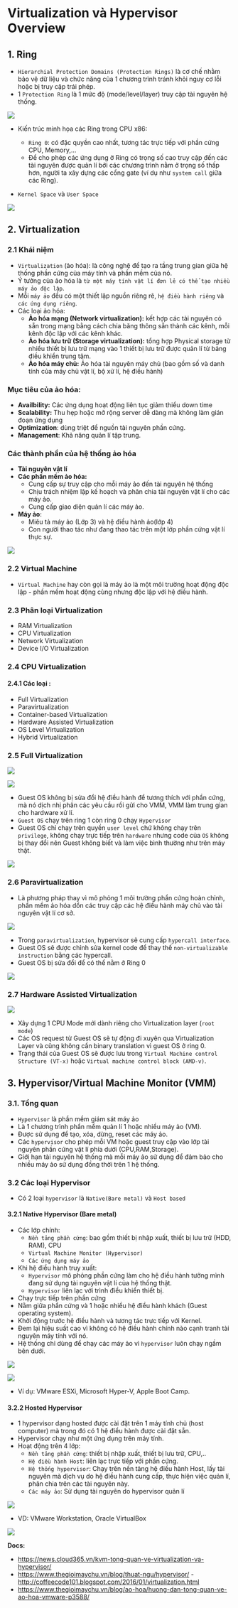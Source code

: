 # Virtualization và Hypervisor Overview
## 1. Ring
- `Hierarchial Protection Domains (Protection Rings)` là cơ chế nhằm bảo vệ dữ liệu và chức năng của 1 chương trình tránh khỏi nguy cơ lỗi hoặc bị truy cập trái phép.
- 1 `Protection Ring` là 1 mức độ (mode/level/layer) truy cập tài nguyên hệ thống.

![](https://raw.githubusercontent.com/ImKifu/thuctapsinh/master/HungNK/Basic_Linux_Command/Picture/ring.png)

- Kiến trúc minh họa các Ring trong CPU x86:
  + `Ring 0`: có đặc quyền cao nhất, tương tác trực tiếp với phần cứng CPU, Memory,...
  + Để cho phép các ứng dụng ở Ring có trọng số cao truy cập đến các tài nguyên được quản lí bởi các chương trình nằm ở trọng số thấp hơn, người ta xây dựng các cổng gate (ví dụ như `system call` giữa các Ring).
 
- `Kernel Space` và `User Space`

![](https://github.com/niemdinhtrong/NIEMDT/raw/master/KVM/images/x861.png)

## 2. Virtualization
### 2.1 Khái niệm
- `Virtualization` (ảo hóa): là công nghệ để tạo ra tầng trung gian giữa hệ thống phần cứng của máy tính và phần mềm của nó.
- Ý tưởng của ảo hóa là `từ một máy tính vật lí đơn lẻ có thể tạo nhiều máy ảo độc lập`.
- Mỗi `máy ảo` đều có một thiết lập nguồn riêng rẽ, `hệ điều hành riêng` và `các ứng dụng riêng`.
- Các loại ảo hóa: 
  + __Ảo hóa mạng (Network virtualization):__ kết hợp các tài nguyên có sẵn trong mạng bằng cách chia băng thông sẵn thành các kênh, mỗi kênh độc lập với các kênh khác.
  + __Ảo hóa lưu trữ (Storage virtualization):__ tổng hợp Physical storage từ nhiều thiết bị lưu trữ mạng vào 1 thiết bị lưu trữ được quản lí từ bảng điều khiển trung tâm.
  + __Ảo hóa máy chủ:__ Ảo hóa tài nguyên máy chủ (bao gồm số và danh tính của máy chủ vật lí, bộ xử lí, hệ điều hành)

### Mục tiêu của ảo hóa:
- __Availbility:__ Các ứng dụng hoạt động liên tục giảm thiểu down time 
- __Scalability:__ Thu hẹp hoặc mở rộng server dễ  dàng mà không làm gián đoạn ứng dụng
- __Optimization__: dùng triệt để nguồn tài nguyên phần cứng.
- __Management__: Khả năng quản lí tập trung.

### Các thành phần của hệ thống ảo hóa
- **Tài nguyên vật lí**
- **Các phần mềm ảo hóa:** 
   + Cung cấp sự truy cập cho mỗi máy ảo đến tài nguyên hệ thống
   + Chịu trách nhiệm lập kế hoạch và phân chia tài nguyên vật lí cho các máy ảo.
   + Cung cấp giao diện quản lí các máy ảo.
- **Máy ảo**: 
   + Miêu tả máy ảo (Lớp 3) và hệ điều hành ảo(lớp 4)
   + Con người thao tác như đang thao tác trên một lớp phần cứng vật lí thực sự.

 ![](https://github.com/khanhnt99/CCNA-LINUX-tips/blob/master/Untitled%20Diagram.png?raw=true)

### 2.2 Virtual Machine
- `Virtual Machine` hay còn gọi là máy ảo là một môi trường hoạt động độc lập - phần mềm hoạt động cùng nhưng độc lập với hệ điều hành.

### 2.3 Phân loại Virtualization
- RAM Virtualization
- CPU Virtualization
- Network Virtualization
- Device I/O Virtualization

### 2.4 CPU Virtualization
#### 2.4.1 Các loại :
- Full Virtualization
- Paravirtualization
- Container-based Virtualization
- Hardware Assisted Virtualization
- OS Level Virtualization
- Hybrid Virtualization

### 2.5 Full Virtualization

![](https://raw.githubusercontent.com/ImKifu/thuctapsinh/master/HungNK/Basic_Linux_Command/Picture/aohoa1.png)

![](https://raw.githubusercontent.com/ImKifu/thuctapsinh/master/HungNK/Basic_Linux_Command/Picture/aohoa2.png)

- Guest OS không bị sửa đổi hệ điều hành để tương thích với phần cứng, mà nó dịch nhị phân các yêu cầu rồi gửi cho VMM, VMM làm trung gian cho hardware xử lí.
- `Guest OS` chạy trên ring 1 còn ring 0 chạy `Hypervisor`
- Guest OS chỉ chạy trên quyền `user level` chứ không chạy trên `privilege`, không chạy trực tiếp trên `hardware` nhưng code của `OS` không bị thay đổi nên Guest không biết và làm việc bình thường như trên máy thật.

![](https://raw.githubusercontent.com/ImKifu/thuctapsinh/master/HungNK/Basic_Linux_Command/Picture/aohoa3.png)

### 2.6 Paravirtualization

- Là phương pháp thay vì mô phỏng 1 môi trường phần cứng hoàn chỉnh, phần mềm ảo hóa dồn các truy cập các hệ điều hành máy chủ vào tài nguyên vật lí cơ sở.

![](https://github.com/ImKifu/thuctapsinh/raw/master/HungNK/Basic_Linux_Command/Picture/aohoa4.png)

- Trong `paravirtualization`, hypervisor sẽ cung cấp `hypercall interface`.
- Guest OS sẽ được chỉnh sửa kernel code để thay thế  `non-virtualizable instruction` bằng các hypercall.
- Guest OS bị sửa đổi để có thể nằm ở Ring 0

![](https://github.com/ImKifu/thuctapsinh/raw/master/HungNK/Basic_Linux_Command/Picture/aohoa6.png)

### 2.7 Hardware Assisted Virtualization

![](https://raw.githubusercontent.com/ImKifu/thuctapsinh/master/HungNK/Basic_Linux_Command/Picture/aohoa7.png)

- Xây dựng 1 CPU Mode mới dành riêng cho Virtualization layer (`root mode`)
- Các OS request từ Guest OS sẽ tự động đi xuyên qua Virtualization Layer và cũng không cần binary translation vì guest OS ở ring 0.
- Trạng thái của Guest OS sẽ được lưu trong `Virtual Machine control Structure (VT-x)` hoặc `Virtual machine control block (AMD-v)`.

## 3. Hypervisor/Virtual Machine Monitor (VMM)
### 3.1. Tổng quan
- `Hypervisor` là phần mềm giám sát máy ảo
- Là 1 chương trình phần mềm quản lí 1 hoặc nhiều máy ảo (VM).
- Được sử dụng để tạo, xóa, dừng, reset các máy ảo.
- Các `hypervisor` cho phép mỗi VM hoặc guest truy cập vào lớp tài nguyên phần cứng vật lí phía dưới (CPU,RAM,Storage).
- Giới hạn tài nguyên hệ thống mà mỗi máy ảo sử dụng để đảm bảo cho nhiều máy ảo sử dụng đồng thời trên 1 hệ thống.

### 3.2 Các loại Hypervisor
- Có 2 loại `hypervisor` là `Native(Bare metal)` và `Host based`
#### 3.2.1 Native Hypervisor (Bare metal)
- Các lớp chính:
   + `Nền tảng phần cứng`: bao gồm thiết bị nhập xuất, thiết bị lưu trữ (HDD, RAM), CPU
   + `Virtual Machine Monitor (Hypervisor)`
   + `Các ứng dụng máy ảo`
- Khi hệ điều hành truy xuất:
  + `Hypervisor` mô phỏng phần cứng làm cho hệ điều hành tưởng mình đang sử dụng tài nguyên vật lí của hệ thống thật.
  + `Hypervisor` liên lạc với trình điều khiển thiết bị.
- Chạy trực tiếp trên phần cứng
- Nằm giữa phần cứng và 1 hoặc nhiều hệ điều hành khách (Guest operating system).
- Khởi động trước hệ điều hành và tương tác trực tiếp với Kernel.
- Đem lại hiệu suất cao vì không có hệ điều hành chính nào cạnh tranh tài nguyên máy tính với nó.
- Hệ thống chỉ dùng để chạy các máy ảo vì `hypervisor` luôn chạy ngầm bên dưới.


![](http://2.bp.blogspot.com/-eYHy7_Puc3c/Vpr1e3-lWwI/AAAAAAAAAEQ/vm5dCernuYo/s1600/hypervisor_detail.png)

![](https://raw.githubusercontent.com/ImKifu/thuctapsinh/master/HungNK/Basic_Linux_Command/Picture/hypervisor-Native-Baremetal.png)

- Ví dụ: VMware ESXi, Microsoft Hyper-V, Apple Boot Camp.

#### 3.2.2 Hosted Hypervisor 
- 1 hypervisor dạng hosted được cài đặt trên 1 máy tính chủ (host computer) mà trong đó có 1 hệ điều hành được cài đặt sẵn.
- Hypervisor chạy như một ứng dụng trên máy tính.
- Hoạt động trên 4 lớp:
  + `Nền tảng phần cứng`: thiết bị nhập xuất, thiết bị lưu trữ, CPU,..
  + `Hệ điều hành Host`: liên lạc trực tiếp với phần cứng.
  + `Hệ thống hypervisor`: Chạy trên nền tảng hệ điều hành Host, lấy tài nguyên mà dịch vụ do hệ điều hành cung cấp, thực hiện việc quản lí, phân chia trên các tài nguyên này.
  + `Các máy ảo`: Sử dụng tài nguyên do hypervisor quản lí
   

![](https://raw.githubusercontent.com/ImKifu/thuctapsinh/master/HungNK/Basic_Linux_Command/Picture/Hosted-Hypervisor-type-2.png)

- VD: VMware Workstation, Oracle VirtualBox


![](https://thegioimaychu.vn/blog/wp-content/uploads/2018/10/400px-Hyperviseur.png)

__Docs:__
- https://news.cloud365.vn/kvm-tong-quan-ve-virtualization-va-hypervisor/
- https://www.thegioimaychu.vn/blog/thuat-ngu/hypervisor/ 
-http://coffeecode101.blogspot.com/2016/01/virtualization.html
- https://www.thegioimaychu.vn/blog/ao-hoa/huong-dan-tong-quan-ve-ao-hoa-vmware-p3588/
